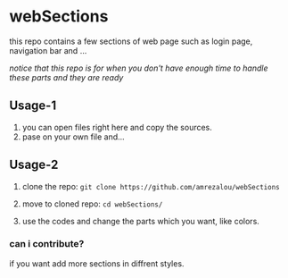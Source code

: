 # webSections
this repo contains a few sections of web page
such as login page, navigation bar and ...

_notice that this repo is for when you don't have enough time to handle these parts and they are ready_

## Usage-1

1. you can open files right here and copy the sources.
2. pase on your own file and...

## Usage-2

1. clone the repo:
    ``` git clone https://github.com/amrezalou/webSections ```

2. move to cloned repo:
    ``` cd webSections/ ```

3. use the codes and change the parts which you want, like colors.


### can i contribute?

if you want add more sections in diffrent styles.
